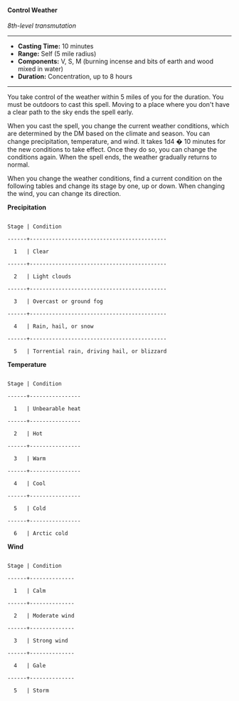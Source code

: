 #### Control Weather
*8th-level transmutation*
___
- **Casting Time:** 10 minutes
- **Range:** Self (5 mile radius)
- **Components:** V, S, M (burning incense and bits of earth and wood mixed in water)
- **Duration:** Concentration, up to 8 hours
___
You take control of the weather within 5 miles of you for the duration. You must be outdoors to cast this spell. Moving to a place where you don't have a clear path to the sky ends the spell early.

When you cast the spell, you change the current weather conditions, which are determined by the DM based on the climate and season. You can change precipitation, temperature, and wind. It takes 1d4 � 10 minutes for the new conditions to take effect. Once they do so, you can change the conditions again. When the spell ends, the weather gradually returns to normal.

When you change the weather conditions, find a current condition on the following tables and change its stage by one, up or down. When changing the wind, you can change its direction.

**Precipitation**

```

Stage | Condition                                 

------+-------------------------------------------

  1   | Clear                                     

------+-------------------------------------------

  2   | Light clouds                              

------+-------------------------------------------

  3   | Overcast or ground fog                    

------+-------------------------------------------

  4   | Rain, hail, or snow                       

------+-------------------------------------------

  5   | Torrential rain, driving hail, or blizzard

```

**Temperature**

```

Stage | Condition      

------+----------------

  1   | Unbearable heat

------+----------------

  2   | Hot            

------+----------------

  3   | Warm           

------+----------------

  4   | Cool           

------+----------------

  5   | Cold           

------+----------------

  6   | Arctic cold

```

**Wind**

```

Stage | Condition    

------+--------------

  1   | Calm         

------+--------------

  2   | Moderate wind

------+--------------

  3   | Strong wind  

------+--------------

  4   | Gale         

------+--------------

  5   | Storm

```